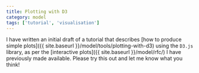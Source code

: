 ```yaml
---
title: Plotting with D3
category: model
tags: ['tutorial', 'visualisation']
---
```


I have written an initial draft of a tutorial that describes [how to produce
simple plots]({{ site.baseurl }}/model/tools/plotting-with-d3) using the
`D3.js` library, as per the [interactive plots]({{ site.baseurl }}/model/rfc/)
I have previously made available.
Please try this out and let me know what you think!
